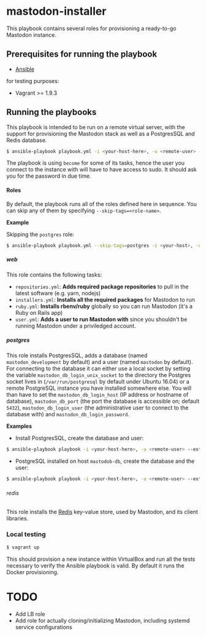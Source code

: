 # mastodon-installer
This playbook contains several roles for provisioning a ready-to-go Mastodon instance.

## Prerequisites for running the playbook

- [Ansible](https://ansible.com)

for testing purposes:

- Vagrant >= 1.9.3

## Running the playbooks

This playbook is intended to be run on a remote virtual server, with the support for provisioning the Mastodon stack as well as a PostgresSQL and Redis database.

```sh
$ ansible-playbook playbook.yml -i <your-host-here>, -u <remote-user> --extra-vars="<extra-variables>"
```

The playbook is using `become` for some of its tasks, hence the user you connect to the instance with will have to have access to sudo. It should ask you for the password in due time.

#### Roles

By default, the playbook runs all of the roles defined here in sequence. You can skip any of them by specifying `--skip-tags=<role-name>`.

**Example**

Skipping the `postgres` role:

```sh
$ ansible-playbook playbook.yml --skip-tags=postgres -i <your-host>, -u <your-user>
```

##### web

This role contains the following tasks:

- `repositories.yml`: **Adds required package repositories** to pull in the latest software (e.g. yarn, nodejs)
- `installers.yml`: **Installs all the required packages** for Mastodon to run
- `ruby.yml`: **Installs rbenv/ruby** globally so you can run Mastodon (it's a Ruby on Rails app)
- `user.yml`: **Adds a user to run Mastodon with** since you shouldn't be running Mastodon under a priviledged account.

##### postgres

This role installs PostgresSQL, adds a database (named `mastodon_development` by default) and a user (named `mastodon` by default). For connecting to the database it can either use a local socket by setting the variable `mastodon_db_login_unix_socket` to the directory the Postgres socket lives in (`/var/run/postgresql` by default under Ubuntu 16.04) or a remote PostgreSQL instance you have installed somewhere else. You will than have to set the `mastodon_db_login_host` (IP address or hostname of database), `mastodon_db_port` (the port the database is accessible on; default `5432`), `mastodon_db_login_user` (the administrative user to connect to the database with) and `mastodon_db_login_password`.

**Examples**

- Install PostgresSQL, create the database and user:

```sh
$ ansible-playbook playbook -i <your-host-here>, -u <remote-user> --extra-vars="mastodon_db_password=your-password mastodon_db_login_unix_socket='/var/run/postgresql'"
```
- PostgreSQL installed on host `mastodob-db`, create the database and the user:

```sh
$ ansible-playbook playbook -i <your-host-here>, -u <remote-user> --extra-vars="mastodon_db_password=your-password mastodon_db_login_host=mastodon-db mastodon_db_port=5432 mastodon_db_login_user=your-admin-db-user mastodon_db_login_password=your-password"
```

###### redis

This role installs the [Redis](https://redis.io) key-value store, used by Mastodon, and its client libraries.

### Local testing

```sh
$ vagrant up
```

This should provision a new instance within VirtualBox and run all the tests necessary to verify the Ansible playbook is valid. By default it runs the Docker provisioning.

# TODO

- Add LB role
- Add role for actually cloning/initializing Mastodon, including systemd service configurations
